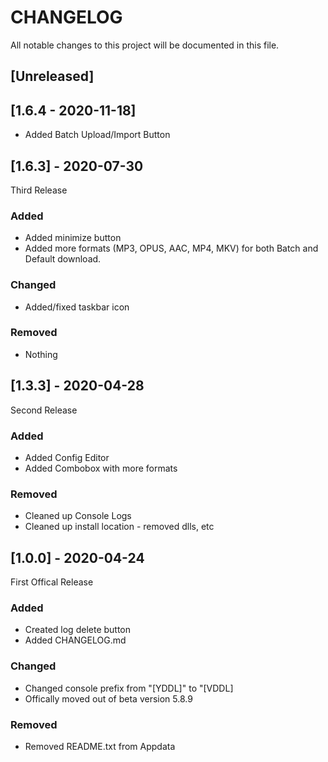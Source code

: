 # CHANGELOG
All notable changes to this project will be documented in this file.

## [Unreleased]

## [1.6.4 - 2020-11-18]
- Added Batch Upload/Import Button

## [1.6.3] - 2020-07-30
Third Release

### Added
- Added minimize button
- Added more formats (MP3, OPUS, AAC, MP4, MKV) for both Batch and Default download.

### Changed
- Added/fixed taskbar icon

### Removed
- Nothing

## [1.3.3] - 2020-04-28
Second Release
### Added
- Added Config Editor
- Added Combobox with more formats

### Removed
- Cleaned up Console Logs
- Cleaned up install location - removed dlls, etc

## [1.0.0] - 2020-04-24
First Offical Release
### Added
- Created log delete button
- Added CHANGELOG.md

### Changed
- Changed console prefix from "[YDDL]" to "[VDDL]
- Offically moved out of beta version 5.8.9

### Removed
- Removed README.txt from Appdata

